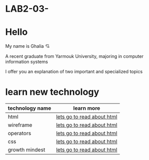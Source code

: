 # LAB2-03-
# Hello #

My name is Ghalia  :cupid:

A recent graduate from Yarmouk University, majoring in computer information systems

I offer you an explanation of two important and specialized topics 

# learn new technology # 

| technology name| learn more |
| ----------- | ----------- |
|html | [lets go to read about html](http://https://ghalia1996.github.io/LAB2-03-/ghaliahtml) |
| wireframe | [lets go to read about html](http://https://ghalia1996.github.io/LAB2-03-/wireframe)  |
| operators | [lets go to read about html](http://https://ghalia1996.github.io/LAB2-03-/operators)  |
| css |[lets go to read about html](http://https://ghalia1996.github.io/LAB2-03-/css) |
| growth mindest | [lets go to read about html](http://https://ghalia1996.github.io/LAB2-03-/growthmindest) |


